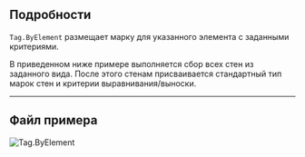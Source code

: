 ## Подробности
`Tag.ByElement` размещает марку для указанного элемента с заданными критериями.

В приведенном ниже примере выполняется сбор всех стен из заданного вида. После этого стенам присваивается стандартный тип марок стен и критерии выравнивания/выноски.
___
## Файл примера

![Tag.ByElement](./Revit.Elements.Tag.ByElement_img.jpg)
